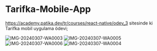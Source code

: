 
# Tarifka-Mobile-App

https://academy.patika.dev/tr/courses/react-native/odev_3 sitesinde ki Tarifka mobil uygulama ödevi;

![IMG-20240307-WA0003](https://github.com/fulyaertay/Tarifka-mobileApp/assets/56890438/5623f7f8-1cf0-49f3-884a-2d3eecbfcf57)
![IMG-20240307-WA0005](https://github.com/fulyaertay/Tarifka-mobileApp/assets/56890438/fe94d71d-14af-4b7b-a1c1-ad890e866d2e)
![IMG-20240307-WA0006](https://github.com/fulyaertay/Tarifka-mobileApp/assets/56890438/ca14f516-75c4-4174-a865-254cd57f37e4)
![IMG-20240307-WA0004](https://github.com/fulyaertay/Tarifka-mobileApp/assets/56890438/dc4bf1ab-0cf0-4cee-af78-8a344130e3f8)


